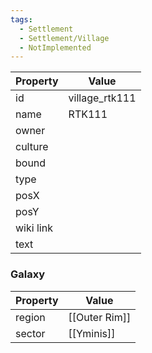 ```yaml
---
tags:
  - Settlement
  - Settlement/Village
  - NotImplemented
---
```


| Property  | Value          |
| --------- | -------------- |
| id        | village_rtk111 |
| name      | RTK111         |
| owner     |                |
| culture   |                |
| bound     |                |
| type      |                |
| posX      |                |
| posY      |                |
| wiki link |                |
| text      |                |

### Galaxy
| Property | Value         |
| -------- | ------------- |
| region   | [[Outer Rim]] |
| sector   | [[Yminis]]    |
